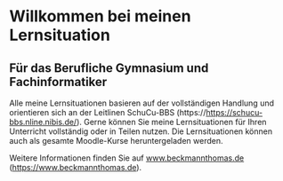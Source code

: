 # Willkommen bei meinen Lernsituation
## Für das Berufliche Gymnasium und Fachinformatiker

Alle meine Lernsituationen basieren auf der vollständigen Handlung und orientieren sich an der Leitlinen SchuCu-BBS (https://https://schucu-bbs.nline.nibis.de/). Gerne können Sie meine Lernsituationen für Ihren Unterricht vollständig oder in Teilen nutzen. Die Lernsituationen können auch als gesamte Moodle-Kurse heruntergeladen werden.




Weitere Informationen finden Sie auf www.beckmannthomas.de (https://www.beckmannthomas.de).


